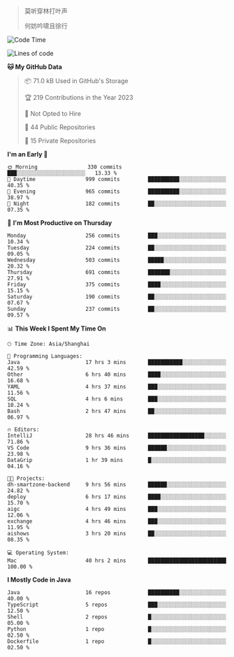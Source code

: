> 莫听穿林打叶声
> 
> 何妨吟啸且徐行

<!-- ![Github Stats](https://github-readme-stats.vercel.app/api?username=catch6&count_private=true&show_icons=true&theme=gruvbox) -->

<!-- ![Top Langs](https://github-readme-stats.vercel.app/api/top-langs/?username=catch6&layout=compact) -->

<!--START_SECTION:waka-->
![Code Time](http://img.shields.io/badge/Code%20Time-460%20hrs%202%20mins-blue)

![Lines of code](https://img.shields.io/badge/From%20Hello%20World%20I%27ve%20Written-9.3%20million%20lines%20of%20code-blue)

**🐱 My GitHub Data** 

> 📦 71.0 kB Used in GitHub's Storage 
 > 
> 🏆 219 Contributions in the Year 2023
 > 
> 🚫 Not Opted to Hire
 > 
> 📜 44 Public Repositories 
 > 
> 🔑 15 Private Repositories 
 > 
**I'm an Early 🐤** 

```text
🌞 Morning                330 commits         ███░░░░░░░░░░░░░░░░░░░░░░   13.33 % 
🌆 Daytime                999 commits         ██████████░░░░░░░░░░░░░░░   40.35 % 
🌃 Evening                965 commits         ██████████░░░░░░░░░░░░░░░   38.97 % 
🌙 Night                  182 commits         ██░░░░░░░░░░░░░░░░░░░░░░░   07.35 % 
```
📅 **I'm Most Productive on Thursday** 

```text
Monday                   256 commits         ███░░░░░░░░░░░░░░░░░░░░░░   10.34 % 
Tuesday                  224 commits         ██░░░░░░░░░░░░░░░░░░░░░░░   09.05 % 
Wednesday                503 commits         █████░░░░░░░░░░░░░░░░░░░░   20.32 % 
Thursday                 691 commits         ███████░░░░░░░░░░░░░░░░░░   27.91 % 
Friday                   375 commits         ████░░░░░░░░░░░░░░░░░░░░░   15.15 % 
Saturday                 190 commits         ██░░░░░░░░░░░░░░░░░░░░░░░   07.67 % 
Sunday                   237 commits         ██░░░░░░░░░░░░░░░░░░░░░░░   09.57 % 
```


📊 **This Week I Spent My Time On** 

```text
🕑︎ Time Zone: Asia/Shanghai

💬 Programming Languages: 
Java                     17 hrs 3 mins       ███████████░░░░░░░░░░░░░░   42.59 % 
Other                    6 hrs 40 mins       ████░░░░░░░░░░░░░░░░░░░░░   16.68 % 
YAML                     4 hrs 37 mins       ███░░░░░░░░░░░░░░░░░░░░░░   11.56 % 
SQL                      4 hrs 6 mins        ███░░░░░░░░░░░░░░░░░░░░░░   10.24 % 
Bash                     2 hrs 47 mins       ██░░░░░░░░░░░░░░░░░░░░░░░   06.97 % 

🔥 Editors: 
IntelliJ                 28 hrs 46 mins      ██████████████████░░░░░░░   71.86 % 
VS Code                  9 hrs 36 mins       ██████░░░░░░░░░░░░░░░░░░░   23.98 % 
DataGrip                 1 hr 39 mins        █░░░░░░░░░░░░░░░░░░░░░░░░   04.16 % 

🐱‍💻 Projects: 
dh-smartzone-backend     9 hrs 56 mins       ██████░░░░░░░░░░░░░░░░░░░   24.82 % 
deploy                   6 hrs 17 mins       ████░░░░░░░░░░░░░░░░░░░░░   15.70 % 
aigc                     4 hrs 49 mins       ███░░░░░░░░░░░░░░░░░░░░░░   12.06 % 
exchange                 4 hrs 46 mins       ███░░░░░░░░░░░░░░░░░░░░░░   11.95 % 
aishows                  3 hrs 20 mins       ██░░░░░░░░░░░░░░░░░░░░░░░   08.35 % 

💻 Operating System: 
Mac                      40 hrs 2 mins       █████████████████████████   100.00 % 
```

**I Mostly Code in Java** 

```text
Java                     16 repos            ██████████░░░░░░░░░░░░░░░   40.00 % 
TypeScript               5 repos             ███░░░░░░░░░░░░░░░░░░░░░░   12.50 % 
Shell                    2 repos             █░░░░░░░░░░░░░░░░░░░░░░░░   05.00 % 
Python                   1 repo              █░░░░░░░░░░░░░░░░░░░░░░░░   02.50 % 
Dockerfile               1 repo              █░░░░░░░░░░░░░░░░░░░░░░░░   02.50 % 
```




<!--END_SECTION:waka-->

